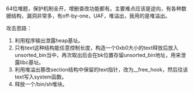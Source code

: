 64位堆题，保护机制全开，增删查改功能都有。主要难点应该是逆向，有各种数据结构，漏洞非常多，有off-by-one，UAF，堆溢出，我用的是堆溢出。

攻击思路：
1. 利用程序输出泄露heap基址。
2. 只有text这种结构能任意控制长度，构造一个0xb0大小的text释放后放入unsorted_bin当中，再次取出后会在bk位置存留unsorted_bin地址，用来泄露libc基址。
3. 利用堆溢出篡改section结构中保留的text指针，改为__free_hook，然后往该text写入system函数。
4. 释放一个/bin/sh堆块。
